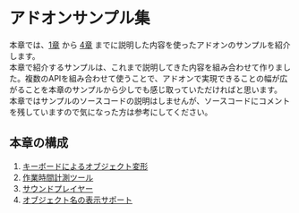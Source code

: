 <div id="ch_title_img_5"></div>

<div id="ch_title_text"></div>

# アドオンサンプル集

<div id="ch_body"></div>

本章では、[1章](../chapter_01/SUMMARY.md) から [4章](../chapter_04/SUMMARY.md) までに説明した内容を使ったアドオンのサンプルを紹介します。  
本章で紹介するサンプルは、これまで説明してきた内容を組み合わせて作りました。複数のAPIを組み合わせて使うことで、アドオンで実現できることの幅が広がることを本章のサンプルから少しでも感じ取っていただければと思います。  
本章ではサンプルのソースコードの説明はしませんが、ソースコードにコメントを残していますので気になった方は参考にしてください。


<div id="ch_toc_title"></div>

## 本章の構成

<div id="ch_toc"></div>

1. [キーボードによるオブジェクト変形](01_Transform_Object_with_Keybord.mdx)
2. [作業時間計測ツール](02_Calculate_Working_Hour.mdx)
3. [サウンドプレイヤー](03_Sound_Player.mdx)
4. [オブジェクト名の表示サポート](04_Display_Object_Name.mdx)

